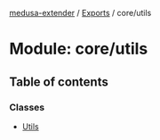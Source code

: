 [medusa-extender](../README.md) / [Exports](../modules.md) / core/utils

# Module: core/utils

## Table of contents

### Classes

- [Utils](../classes/core_utils.Utils.md)
